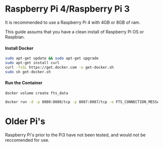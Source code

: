 # Raspberry Pi 4/Raspberry Pi 3
It is recommended to use a Raspberry Pi 4 with 4GB or 8GB of ram.

This guide assums that you have a clean install of Raspberry Pi OS or Raspbian.

#### Install Docker
```bash
sudo apt-get update && sudo apt-get upgrade
sudo apt-get install curl 
curl -fsSL https://get.docker.com -o get-docker.sh
sudo sh get-docker.sh
```
#### Run the Container
```bash
docker volume create fts_data
```

```bash
docker run -d -p 8080:8080/tcp -p 8087:8087/tcp -e FTS_CONNECTION_MESSAGE="Server Connection Message" -v fts_data:/data --name fts --restart unless-stopped freetakteam/freetakserver:1.1.2
```

# Older Pi's
Raspberry Pi's prior to the Pi3 have not been tested, and would not be reccomended for use.
